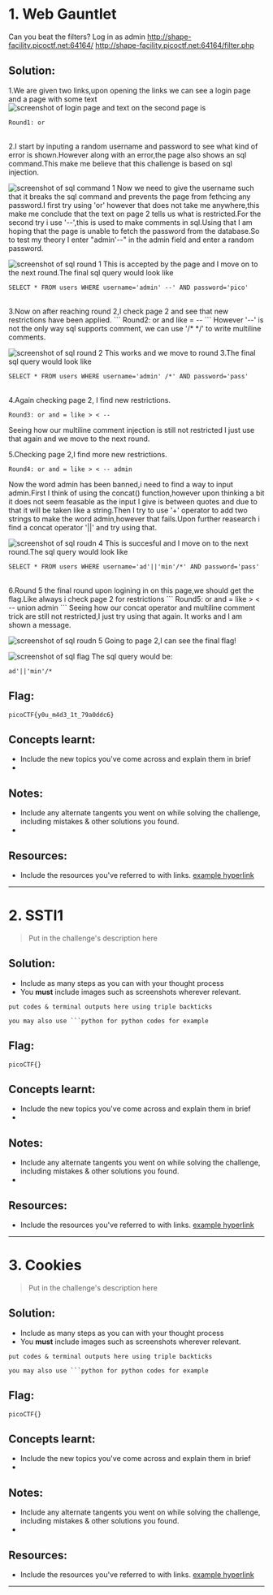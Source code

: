 # 1. Web Gauntlet 

Can you beat the filters?
Log in as admin http://shape-facility.picoctf.net:64164/ http://shape-facility.picoctf.net:64164/filter.php

## Solution:

1.We are given two links,upon opening the links we can see a login page and a page with some text   
![screenshot of login page](./Screenshots/WebExp_Challenge1_login.jpg)
and text on the second page is 

```
Round1: or
```
<br>
2.I start by inputing a random username and password to see what kind of error is shown.However along with an error,the page also shows an sql command.This make me believe that this challenge is based on sql injection.

![screenshot of sql command 1](./Screenshots/WebExp_Challenge1_SQLcommand1.jpg)
Now we need to give the username such that it breaks the sql command and prevents the page from fethcing any password.I first try using 'or' however that does not take me anywhere,this make me conclude that the text on page 2 tells us what is restricted.For the second try i use '--',this is used to make comments in sql.Using that I am hoping that the page is unable to fetch the password from the database.So to test my theory I enter "admin'--" in the admin field and enter a random password.

![screenshot of sql round 1](./Screenshots/WebExp_Challenge1_Round1.jpg)
This is accepted by the page and I move on to the next round.The final sql query would look like
```
SELECT * FROM users WHERE username='admin' --' AND password='pico'
```
<br>
3.Now on after reaching round 2,I check page 2 and see that new restrictions have been applied.
```
Round2: or and like = --
```
However '--' is not the only way sql supports comment, we can use '/* */' to write multiline comments.

![screenshot of sql round 2](./Screenshots/WebExp_Challenge1_Round2.jpg)
This works and we move to round 3.The final sql query would look like
```
SELECT * FROM users WHERE username='admin' /*' AND password='pass'
```
<br>
4.Again checking page 2, I find new restrictions.

```
Round3: or and = like > < --
```

Seeing how our multiline comment injection is still not restricted I just use that again and we move to the next round.
<br>

5.Checking page 2,I find more new restrictions.

```
Round4: or and = like > < -- admin
```

Now the word admin has been banned,i need to find a way to input admin.First I think of using the concat() function,however upon thinking a bit it does not seem feasable as the input I give is between quotes and due to that it will be taken like a string.Then I try to use '+' operator to add two strings to make the word admin,however that fails.Upon further reasearch i find a concat operator '||' and try using that.

![screenshot of sql roudn 4](./Screenshots/WebExp_Challenge1_Round4.jpg)
This is succesful and I move on to the next round.The sql query would look like
```
SELECT * FROM users WHERE username='ad'||'min'/*' AND password='pass'
```
<br>
6.Round 5 the final round upon logining in on this page,we should get the flag.Like always i check page 2 for restrictions
```
Round5: or and = like > < -- union admin
```
Seeing how our concat operator and multiline comment trick are still not restricted,I just try using that again.
It works and I am shown a message.

![screenshot of sql roudn 5](./Screenshots/WebExp_Challenge1_Round5.jpg)
Going to page 2,I can see the final flag!

![screenshot of sql flag](./Screenshots/WebExp_Challenge1_flag.jpg)
The sql query would be:
```
ad'||'min'/*
```

## Flag:
```
picoCTF{y0u_m4d3_1t_79a0ddc6}
```

## Concepts learnt:

- Include the new topics you've come across and explain them in brief
- 

## Notes:

- Include any alternate tangents you went on while solving the challenge, including mistakes & other solutions you found.
- 

## Resources:

- Include the resources you've referred to with links. [example hyperlink](https://google.com)


***

# 2. SSTI1 

> Put in the challenge's description here

## Solution:

- Include as many steps as you can with your thought process        
- You **must** include images such as screenshots wherever relevant.

```
put codes & terminal outputs here using triple backticks

you may also use ```python for python codes for example
```

## Flag:

```
picoCTF{}
```

## Concepts learnt:

- Include the new topics you've come across and explain them in brief
- 

## Notes:

- Include any alternate tangents you went on while solving the challenge, including mistakes & other solutions you found.
- 

## Resources:

- Include the resources you've referred to with links. [example hyperlink](https://google.com)


***

# 3. Cookies

> Put in the challenge's description here

## Solution:

- Include as many steps as you can with your thought process
- You **must** include images such as screenshots wherever relevant.

```
put codes & terminal outputs here using triple backticks

you may also use ```python for python codes for example
```

## Flag:

```
picoCTF{}
```

## Concepts learnt:

- Include the new topics you've come across and explain them in brief
- 

## Notes:

- Include any alternate tangents you went on while solving the challenge, including mistakes & other solutions you found.
- 

## Resources:

- Include the resources you've referred to with links. [example hyperlink](https://google.com)


***